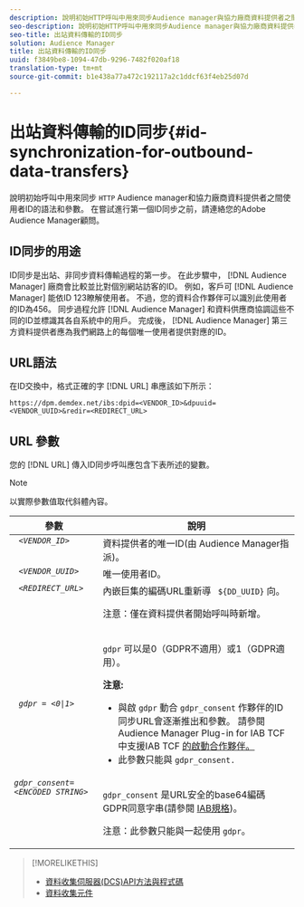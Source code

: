 ```yaml
---
description: 說明初始HTTP呼叫中用來同步Audience manager與協力廠商資料提供者之間使用者ID的語法和參數。 在嘗試進行第一個ID同步之前，請連絡您的Adobe Audience Manager顧問。
seo-description: 說明初始HTTP呼叫中用來同步Audience manager與協力廠商資料提供者之間使用者ID的語法和參數。 在嘗試進行第一個ID同步之前，請連絡您的Adobe Audience Manager顧問。
seo-title: 出站資料傳輸的ID同步
solution: Audience Manager
title: 出站資料傳輸的ID同步
uuid: f3849be8-1094-47db-9296-7482f020af18
translation-type: tm+mt
source-git-commit: b1e438a77a472c192117a2c1ddcf63f4eb25d07d

---
```



# 出站資料傳輸的ID同步{#id-synchronization-for-outbound-data-transfers}

說明初始呼叫中用來同步 `HTTP` Audience manager和協力廠商資料提供者之間使用者ID的語法和參數。 在嘗試進行第一個ID同步之前，請連絡您的Adobe Audience Manager顧問。

<!-- c_id_sync_out.xml -->

## ID同步的用途

ID同步是出站、非同步資料傳輸過程的第一步。 在此步驟中， [!DNL Audience Manager] 廠商會比較並比對個別網站訪客的ID。 例如，客戶可 [!DNL Audience Manager] 能依ID 123瞭解使用者。 不過，您的資料合作夥伴可以識別此使用者的ID為456。 同步過程允許 [!DNL Audience Manager] 和資料供應商協調這些不同的ID並標識其各自系統中的用戶。 完成後， [!DNL Audience Manager] 第三方資料提供者應為我們網路上的每個唯一使用者提供對應的ID。

## URL語法

在ID交換中，格式正確的字 [!DNL URL] 串應該如下所示：

```
https://dpm.demdex.net/ibs:dpid=<VENDOR_ID>&dpuuid=<VENDOR_UUID>&redir=<REDIRECT_URL>
```

## URL 參數

您的 [!DNL URL] 傳入ID同步呼叫應包含下表所述的變數。

>[!NOTE]
>
>以實際參數值取代斜體內容。

<table id="table_EB9F4246E2A34ABB8ED06EA458EB186F"> 
 <thead> 
  <tr> 
   <th colname="col1" class="entry"> 參數 </th> 
   <th colname="col2" class="entry"> 說明 </th> 
  </tr> 
 </thead>
 <tbody> 
  <tr valign="top"> 
   <td colname="col1"> <code> <i>&lt;VENDOR_ID&gt;</i> </code> </td> 
   <td colname="col2">資料提供者的唯一ID(由 <span class="keyword"> Audience Manager指派</span>)。 </td> 
  </tr> 
  <tr valign="top"> 
   <td colname="col1"> <code> <i>&lt;VENDOR_UUID&gt;</i> </code> </td> 
   <td colname="col2"> 唯一使用者ID。 </td> 
  </tr> 
  <tr valign="top"> 
   <td colname="col1"> <code> <i>&lt;REDIRECT_URL&gt;</i> </code> </td> 
   <td colname="col2">內嵌巨集的編碼URL重新導 <code> ${DD_UUID}</code> 向。 <p><b></b> 注意：僅在資料提供者開始呼叫時新增。 </p> </td> 
  </tr> 
    </tr> 
  <tr> 
   <td colname="col1"> <code> <i>gdpr = &lt;0|1&gt;</i> </code> </td> 
   <td colname="col2"> <p><code>gdpr</code> 可以是0（GDPR不適用）或1（GDPR適用）。</p><p><b>注意:</b> <ul><li>與啟 <code>gdpr</code> 動合 <code>gdpr_consent</code> 作夥伴的ID同步URL會逐漸推出和參數。 請參閱Audience Manager Plug-in for IAB TCF中支援IAB TCF <a href="../../overview/data-security-and-privacy/aam-iab-plugin.md#aam-activation-partners">的啟動合作夥伴。</a></li><li>此參數只能與 <code>gdpr_consent.</code></li></ul></p></td>
  </tr> 
    </tr> 
  <tr valign="top"> 
   <td colname="col1"> <code><i>gdpr_consent=&lt;ENCODED STRING&gt;</i> </code> </td> 
   <td colname="col2"><p><code>gdpr_consent</code> 是URL安全的base64編碼GDPR同意字串(請參閱 <a href="https://github.com/InteractiveAdvertisingBureau/GDPR-Transparency-and-Consent-Framework/blob/master/URL-based%20Consent%20Passing_%20Framework%20Guidance.md#specifications" format="http" scope="external"> IAB規格</a>)。</p><p><b></b> 注意：此參數只能與一起使用 <code>gdpr</code>。</p> </td> 
  </tr> 
 </tbody> 
</table>

>[!MORELIKETHIS]
>
>* [資料收集伺服器(DCS)API方法與程式碼](../../api/dcs-intro/dcs-event-calls/dcs-event-calls.md)
>* [資料收集元件](../../reference/system-components/components-data-collection.md)

